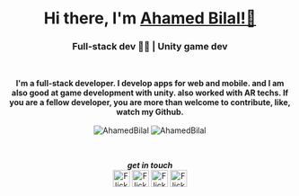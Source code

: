 <h1 align="center">Hi there, I'm <a href="https://ahamedbilal.github.io">Ahamed Bilal!👋</a></h1>
<h3 align="center">Full-stack dev 🧑‍💻 | Unity game dev</h3>
<br>
<p align="center" style="font-weight:bold;" color="#fff">
I'm a full-stack developer. I develop apps for web and mobile. and I am also good at game development with unity. also worked with AR techs. If you are a fellow developer, you are more than welcome to contribute, like, watch my Github.
</p>

<p align="center"><img align="center" src="https://github-readme-stats.vercel.app/api?username=AhamedBilal&show_icons=true" alt="AhamedBilal" />
  <img align="center" src="https://github-readme-stats.vercel.app/api/top-langs/?username=AhamedBilal&layout=compact&hide=html" alt="AhamedBilal" />
</p>
<br>

<div align="center">
  
 ***get in touch***
  <br>
<a href="https://www.facebook.com/ahamed.bilal.792"><img src="https://edent.github.io/SuperTinyIcons/images/svg/facebook.svg" width="30" title="Flickr" /></a>
<a href="https://twitter.com/BilalAzmy"><img src="https://edent.github.io/SuperTinyIcons/images/svg/twitter.svg" width="30" title="Flickr" /></a>
<a href="https://www.linkedin.com/in/ahamedbilal"><img src="https://edent.github.io/SuperTinyIcons/images/svg/linkedin.svg" width="30" title="Flickr" /></a>
<a href="https://mail.google.com/mail/?view=cm&fs=1&to=ahamedbilalazmy@gmail.com"><img src="https://edent.github.io/SuperTinyIcons/images/svg/email.svg" width="30" title="Flickr" /></a>


</div>
